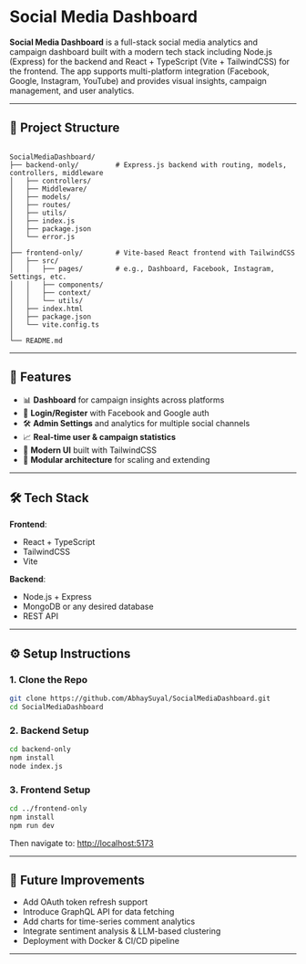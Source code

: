 # Social Media Dashboard

**Social Media Dashboard** is a full-stack social media analytics and campaign dashboard built with a modern tech stack including Node.js (Express) for the backend and React + TypeScript (Vite + TailwindCSS) for the frontend. The app supports multi-platform integration (Facebook, Google, Instagram, YouTube) and provides visual insights, campaign management, and user analytics.

---

## 📁 Project Structure

```

SocialMediaDashboard/
├── backend-only/         # Express.js backend with routing, models, controllers, middleware
│   ├── controllers/
│   ├── Middleware/
│   ├── models/
│   ├── routes/
│   ├── utils/
│   ├── index.js
│   ├── package.json
│   └── error.js
│
├── frontend-only/        # Vite-based React frontend with TailwindCSS
│   ├── src/
│   │   ├── pages/        # e.g., Dashboard, Facebook, Instagram, Settings, etc.
│   │   ├── components/
│   │   ├── context/
│   │   └── utils/
│   ├── index.html
│   ├── package.json
│   └── vite.config.ts
│
└── README.md

````

---

## 🚀 Features

- 📊 **Dashboard** for campaign insights across platforms
- 🔐 **Login/Register** with Facebook and Google auth
- 🛠️ **Admin Settings** and analytics for multiple social channels
- 📈 **Real-time user & campaign statistics**
- 🌈 **Modern UI** built with TailwindCSS
- 🧩 **Modular architecture** for scaling and extending

---

## 🛠️ Tech Stack

**Frontend**:
- React + TypeScript
- TailwindCSS
- Vite

**Backend**:
- Node.js + Express
- MongoDB or any desired database
- REST API

---

## ⚙️ Setup Instructions

### 1. Clone the Repo

```bash
git clone https://github.com/AbhaySuyal/SocialMediaDashboard.git
cd SocialMediaDashboard
````

### 2. Backend Setup

```bash
cd backend-only
npm install
node index.js
```

### 3. Frontend Setup

```bash
cd ../frontend-only
npm install
npm run dev
```

Then navigate to: [http://localhost:5173](http://localhost:5173)

---

## 🧩 Future Improvements

* Add OAuth token refresh support
* Introduce GraphQL API for data fetching
* Add charts for time-series comment analytics
* Integrate sentiment analysis & LLM-based clustering
* Deployment with Docker & CI/CD pipeline

---


